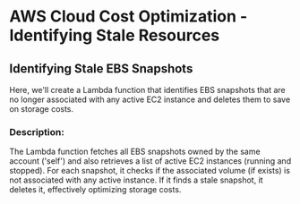 # AWS Cloud Cost Optimization - Identifying Stale Resources

## Identifying Stale EBS Snapshots

Here, we'll create a Lambda function that identifies EBS snapshots that are no longer associated with any active EC2 instance and deletes them to save on storage costs.

### Description:

The Lambda function fetches all EBS snapshots owned by the same account ('self') and also retrieves a list of active EC2 instances (running and stopped). For each snapshot, it checks if the associated volume (if exists) is not associated with any active instance. If it finds a stale snapshot, it deletes it, effectively optimizing storage costs.



